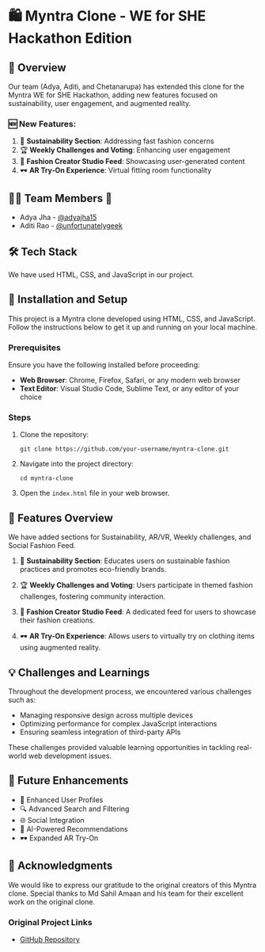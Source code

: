 # 🛍️ Myntra Clone - WE for SHE Hackathon Edition

## 🌟 Overview

Our team (Adya, Aditi, and Chetanarupa) has extended this clone for the Myntra WE for SHE Hackathon, adding new features focused on sustainability, user engagement, and augmented reality.

### 🆕 New Features:

1. 🌿 **Sustainability Section**: Addressing fast fashion concerns
2. 🏆 **Weekly Challenges and Voting**: Enhancing user engagement
3. 📸 **Fashion Creator Studio Feed**: Showcasing user-generated content
4. 🕶️ **AR Try-On Experience**: Virtual fitting room functionality

## 👩‍💻 Team Members 🌟

- Adya Jha - [@adyajha15](https://github.com/adyajha15)
- Aditi Rao - [@unfortunatelygeek](https://github.com/unfortunatelygeek) 

## 🛠️ Tech Stack

We have used HTML, CSS, and JavaScript in our project.

## 🚀 Installation and Setup

This project is a Myntra clone developed using HTML, CSS, and JavaScript. Follow the instructions below to get it up and running on your local machine.

### Prerequisites

Ensure you have the following installed before proceeding:

- **Web Browser**: Chrome, Firefox, Safari, or any modern web browser
- **Text Editor**: Visual Studio Code, Sublime Text, or any editor of your choice

### Steps

1. Clone the repository:
   ```
   git clone https://github.com/your-username/myntra-clone.git
   ```

2. Navigate into the project directory:
   ```
   cd myntra-clone
   ```

3. Open the `index.html` file in your web browser.

## 🎨 Features Overview

We have added sections for Sustainability, AR/VR, Weekly challenges, and Social Fashion Feed.

1. 🌿 **Sustainability Section**: Educates users on sustainable fashion practices and promotes eco-friendly brands.

2. 🏆 **Weekly Challenges and Voting**: Users participate in themed fashion challenges, fostering community interaction.

3. 📸 **Fashion Creator Studio Feed**: A dedicated feed for users to showcase their fashion creations.

4. 🕶️ **AR Try-On Experience**: Allows users to virtually try on clothing items using augmented reality.

## 💡 Challenges and Learnings

Throughout the development process, we encountered various challenges such as:
- Managing responsive design across multiple devices
- Optimizing performance for complex JavaScript interactions
- Ensuring seamless integration of third-party APIs

These challenges provided valuable learning opportunities in tackling real-world web development issues.

## 🔮 Future Enhancements

- 👤 Enhanced User Profiles
- 🔍 Advanced Search and Filtering
- 🌐 Social Integration
- 🤖 AI-Powered Recommendations
- 🕶️ Expanded AR Try-On

## 🙏 Acknowledgments

We would like to express our gratitude to the original creators of this Myntra clone. Special thanks to Md Sahil Amaan and his team for their excellent work on the original clone.

### Original Project Links

- [GitHub Repository](https://github.com/adyajha15/myntra-weforshe/)
